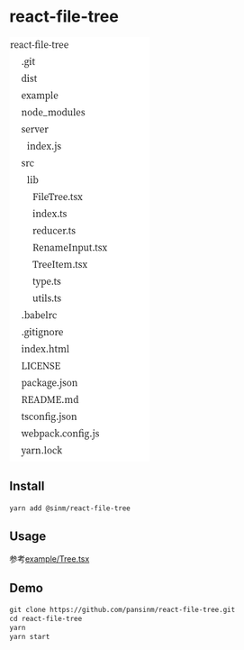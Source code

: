 # react-file-tree

![](./docs/appearence.png)

## Install

```bash
yarn add @sinm/react-file-tree
```

## Usage

参考[example/Tree.tsx](example/tree.tsx)

## Demo

```
git clone https://github.com/pansinm/react-file-tree.git
cd react-file-tree
yarn
yarn start
```
